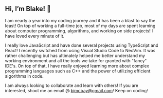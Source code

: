## Hi, I’m Blake! 👋

I am nearly a year into my coding journey and it has been a blast to say the least! On top of working a full-time job, most of my days are spent learning about computer programming, algorithms, and working on side projects! I have loved every minute of it.

I really love JavaScript and have done several projects using TypeScript and React! I recently switched from using Visual Studio Code to NeoVim. It was rather challenging but has ultimately helped me better understand my working environment and all the tools we take for granted with "fancy" IDE's. On top of that, I have really enjoyed learning more about complex programming languages such as C++ and the power of utilizing efficient algorithms in code.

I am always looking to collaborate and learn with others! If you are interested, shoot me an email @ bjmcbay@gmail.com! Keep on coding!
